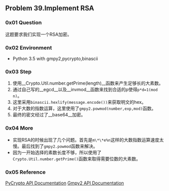 ## Problem 39.Implement RSA

### 0x01 Question
这题要求我们实现一个RSA加密。

### 0x02 Environment
* Python 3.5 with gmpy2,pycrypto,binascii

### 0x03 Step
1. 使用__Crypto.Util.number.getPrime(length)__函数来产生足够长的大素数。
2. 通过自己写的__egcd__以及__invmod__函数来找到合适的p使得`p*d=1(mod n)`。
3. 这里采用`binascii.hexlify(message.encode())`来获取明文的hex。
4. 对于大数的指数运算，这里使用了`gmpy2.powmod(number,exp,mod)`函数。
5. 最终的密文经过了__base64__加密。

### 0x04 More
* 实现RSA的时候出现了几个问题。首先是`m\*\*e%n`这样的大数指数运算速度太慢。最后找到了`gmpy2.powmod`函数来解决。
* 因为一开始选择的素数长度不够，所以使用了`Crypto.Util.number.getPrime()`函数来取得需要位数的大素数。
### 0x05 Reference
[PyCrypto API Documentation](http://pythonhosted.org/pycrypto/)
[Gmpy2 API Documentation](http://gmpy2.readthedocs.io/en/latest)

